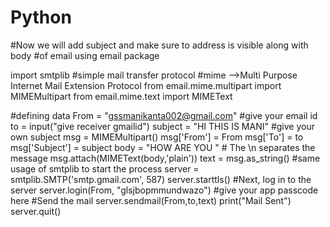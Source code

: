 # Python
#Now we will add subject and make sure to address is visible along with body
#of email using email package


import smtplib     #simple mail transfer protocol
#mime -->Multi Purpose Internet Mail Extension Protocol
from email.mime.multipart import MIMEMultipart 
from email.mime.text import MIMEText

#defining data
From = "gssmanikanta002@gmail.com"  #give your email id
to = input("give receiver gmailid")
subject = "HI THIS IS MANI" #give your own subject
msg = MIMEMultipart()
msg['From'] = From
msg['To'] = to
msg['Subject'] = subject
body = "HOW ARE YOU " # The \n separates the message
msg.attach(MIMEText(body,'plain'))
text = msg.as_string()
#same usage of smtplib to start the process
server = smtplib.SMTP('smtp.gmail.com', 587)
server.starttls()
#Next, log in to the server
server.login(From, "glsjbopmmundwazo") #give your app passcode here 
#Send the mail
server.sendmail(From,to,text)
print("Mail Sent")
server.quit()
